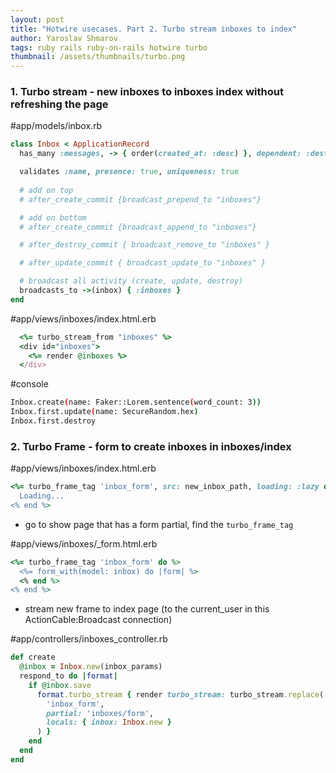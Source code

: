 ```yaml
---
layout: post
title: "Hotwire usecases. Part 2. Turbo stream inboxes to index"
author: Yaroslav Shmarov
tags: ruby rails ruby-on-rails hotwire turbo
thumbnail: /assets/thumbnails/turbo.png
---
```


### 1. Turbo stream - new inboxes to inboxes index without refreshing the page

#app/models/inbox.rb
```ruby
class Inbox < ApplicationRecord
  has_many :messages, -> { order(created_at: :desc) }, dependent: :destroy

  validates :name, presence: true, uniqueness: true
 
  # add on top
  # after_create_commit {broadcast_prepend_to "inboxes"}

  # add on bottom
  # after_create_commit {broadcast_append_to "inboxes"}

  # after_destroy_commit { broadcast_remove_to "inboxes" }

  # after_update_commit { broadcast_update_to "inboxes" }

  # broadcast all activity (create, update, destroy)
  broadcasts_to ->(inbox) { :inboxes }
end
```

#app/views/inboxes/index.html.erb
```ruby
  <%= turbo_stream_from "inboxes" %>
  <div id="inboxes">
    <%= render @inboxes %>
  </div>
```

#console
```sh
Inbox.create(name: Faker::Lorem.sentence(word_count: 3))
Inbox.first.update(name: SecureRandom.hex)
Inbox.first.destroy
```

### 2. Turbo Frame - form to create inboxes in inboxes/index

#app/views/inboxes/index.html.erb
```ruby
<%= turbo_frame_tag 'inbox_form', src: new_inbox_path, loading: :lazy do %>
  Loading...
<% end %>
```

* go to show page that has a form partial, find the `turbo_frame_tag`

#app/views/inboxes/_form.html.erb
```ruby
<%= turbo_frame_tag 'inbox_form' do %>
  <%= form_with(model: inbox) do |form| %>
  <% end %>
<% end %>
```

* stream new frame to index page (to the current_user in this ActionCable:Broadcast connection)

#app/controllers/inboxes_controller.rb
```ruby
def create
  @inbox = Inbox.new(inbox_params)
  respond_to do |format|
    if @inbox.save
      format.turbo_stream { render turbo_stream: turbo_stream.replace(
        'inbox_form', 
        partial: 'inboxes/form', 
        locals: { inbox: Inbox.new }
      ) }
    end
  end
end
```
